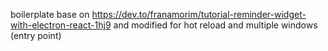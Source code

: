 boilerplate base on https://dev.to/franamorim/tutorial-reminder-widget-with-electron-react-1hj9
and modified for hot reload and multiple windows (entry point)